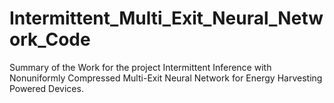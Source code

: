 # Intermittent_Multi_Exit_Neural_Network_Code
Summary of the Work for the project Intermittent Inference with Nonuniformly Compressed Multi-Exit Neural Network for Energy Harvesting Powered Devices.
